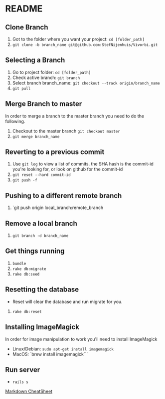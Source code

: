 # README

## Clone Branch
1. Got to the folder where you want your project: `cd [folder_path]`
2. `git clone -b branch_name git@github.com:StefNijenhuis/Vivorbi.git`

## Selecting a Branch
1. Go to project folder: `cd [folder_path]`
2. Check active branch: `git branch`
3. Select branch branch_name: `git checkout --track origin/branch_name`
4. `git pull`

## Merge Branch to master
In order to merge a branch to the master branch you need to do the following.  
1. Checkout to the master branch `git checkout master`  
2. `git merge branch_name`

## Reverting to a previous commit
1. Use `git log` to view a list of commits. the SHA hash is the commit-id you're looking for, or look on github for the commit-id
2. `git reset --hard commit-id`
3. `git push -f`

## Pushing to a different remote branch
1. `git push origin local_branch:remote_branch

## Remove a local branch
1. `git branch -d branch_name`

## Get things running
1. `bundle`
2. `rake db:migrate`
3. `rake db:seed`

## Resetting the database
* Reset will clear the database and run migrate for you.
1. `rake db:reset`

## Installing ImageMagick
In order for image manipulation to work you'll need to install ImageMagick
* Linux/Debian: `sudo apt-get install imagemagick`
* MacOS: `brew install imagemagick```

## Run server
* `rails s`

[Markdown CheatSheet](https://github.com/adam-p/markdown-here/wiki/Markdown-Cheatsheet)
